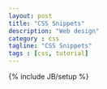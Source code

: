 ```yaml
---
layout: post
title: "CSS Snippets"
description: "Web design"
category : css
tagline: "CSS Snippets"
tags : [css, tutorial]
---
```


{% include JB/setup %}




